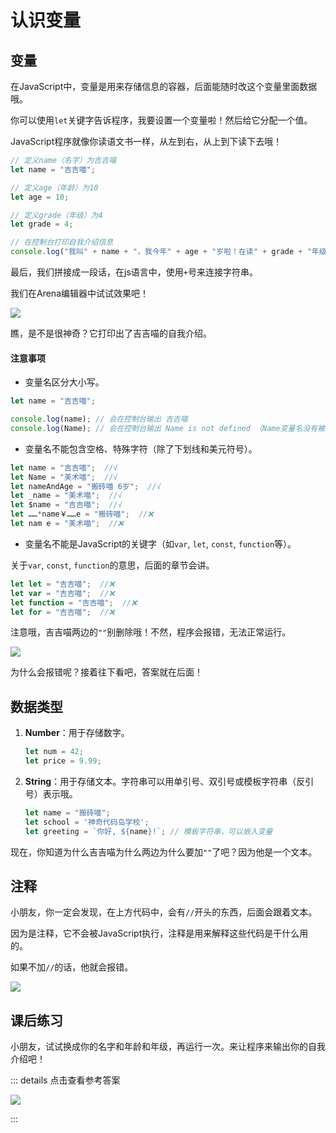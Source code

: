 # 认识变量

## 变量

在JavaScript中，变量是用来存储信息的容器，后面能随时改这个变量里面数据哦。

你可以使用`let`关键字告诉程序，我要设置一个变量啦！然后给它分配一个值。

JavaScript程序就像你读语文书一样，从左到右，从上到下读下去哦！

```javascript
// 定义name（名字）为吉吉喵
let name = "吉吉喵";

// 定义age（年龄）为10
let age = 10;

// 定义grade（年级）为4
let grade = 4;

// 在控制台打印自我介绍信息
console.log("我叫" + name + "，我今年" + age + "岁啦！在读" + grade + "年级。");
```
最后，我们拼接成一段话，在js语言中，使用`+`号来连接字符串。

我们在Arena编辑器中试试效果吧！

![](/QQ20240918-155714.png)

瞧，是不是很神奇？它打印出了吉吉喵的自我介绍。

#### 注意事项

- 变量名区分大小写。
```javascript
let name = "吉吉喵";

console.log(name); // 会在控制台输出 吉吉喵
console.log(Name); // 会在控制台输出 Name is not defined （Name变量名没有被定义）
```
- 变量名不能包含空格、特殊字符（除了下划线和美元符号）。
```javascript
let name = "吉吉喵";  //√
let Name = "美术喵";  //√
let nameAndAge = "搬砖喵 6岁";  //√
let _name = "美术喵";  //√
let $name = "吉吉喵";  //√
let ……*name￥……e = "搬砖喵";  //❌
let nam e = "美术喵";  //❌
```
- 变量名不能是JavaScript的关键字（如`var`, `let`, `const`, `function`等）。

关于`var`, `const`, `function`的意思，后面的章节会讲。
```javascript
let let = "吉吉喵";  //❌
let var = "吉吉喵";  //❌
let function = "吉吉喵";  //❌
let for = "吉吉喵";  //❌
```

注意哦，吉吉喵两边的`""`别删除哦！不然，程序会报错，无法正常运行。

![](/QQ20240918-160653.png)

为什么会报错呢？接着往下看吧，答案就在后面！

## 数据类型

1. **Number**：用于存储数字。
   ```javascript
   let num = 42;
   let price = 9.99;
   ```

2. **String**：用于存储文本。字符串可以用单引号、双引号或模板字符串（反引号）表示哦。
   ```javascript
   let name = "搬砖喵";
   let school = '神奇代码岛学校';
   let greeting = `你好, ${name}!`; // 模板字符串，可以嵌入变量
   ```

现在，你知道为什么吉吉喵为什么两边为什么要加`""`了吧？因为他是一个文本。

## 注释
小朋友，你一定会发现，在上方代码中，会有`//`开头的东西，后面会跟着文本。

因为是注释，它不会被JavaScript执行，注释是用来解释这些代码是干什么用的。

如果不加`//`的话，他就会报错。

![](/QQ20240918-162009.png)



## 课后练习

小朋友，试试换成你的名字和年龄和年级，再运行一次。来让程序来输出你的自我介绍吧！


::: details 点击查看参考答案

![](/QQ20240918-162210.png)

::: 